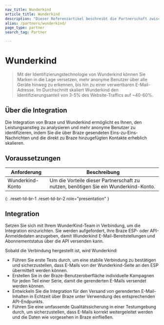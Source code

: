 ```yaml
---
nav_title: Wunderkind
article_title: Wunderkind
description: "Dieser Referenzartikel beschreibt die Partnerschaft zwischen Braze und Wunderkind, die es Ihnen ermöglicht, den Leistungsanstieg zu analysieren und mehr anonyme Benutzer zu identifizieren, indem Sie 1:1-Nachrichten, die über Braze gesendet werden, und Kontakte, die direkt zu Braze hinzugefügt werden, erheblich skalieren."
alias: /partners/wunderkind/
page_type: partner
search_tag: Partner

---
```


# Wunderkind

>  Mit der Identifizierungstechnologie von Wunderkind können Sie Marken in die Lage versetzen, mehr anonyme Benutzer über alle Geräte hinweg zu erkennen, bis hin zu einer verwertbaren E-Mail-Adresse. Im Durchschnitt skaliert Wunderkind den Identifizierungsanteil von 3-5% des Website-Traffics auf ~40-60%.



## Über die Integration

Die Integration von Braze und Wunderkind ermöglicht es Ihnen, den Leistungsanstieg zu analysieren und mehr anonyme Benutzer zu identifizieren, indem Sie die über Braze gesendeten Eins-zu-Eins-Nachrichten und die direkt zu Braze hinzugefügten Kontakte erheblich skalieren.

## Voraussetzungen

| Anforderung | Beschreibung |
| ----------- | ----------- |
| Wunderkind-Konto | Um die Vorteile dieser Partnerschaft zu nutzen, benötigen Sie ein Wunderkind-Konto. |
{: .reset-td-br-1 .reset-td-br-2 role="presentation" }

## Integration

Setzen Sie sich mit Ihrem WunderKind-Team in Verbindung, um die Integration einzurichten. Sie werden aufgefordert, Ihre Braze ESP- oder API-Anmeldedaten anzugeben, damit Wunderkind E-Mail-Bereitstellungen und Abonnementstatus über die API versenden kann. 

Sobald die Verbindung hergestellt ist, wird Wunderkind:
- Führen Sie erste Tests durch, um eine stabile Verbindung zu bestätigen und sicherzustellen, dass E-Mails von der Wunderkind-Seite an den ESP übermittelt werden können. 
- Erstellen Sie in der Braze-Benutzeroberfläche individuelle Kampagnen für jeden Teil einer Serie, damit die gerenderten E-Mails versendet werden können.
- Entwickeln Sie die Integration für den Versand von gerenderten E-Mail-Inhalten in Echtzeit über Braze unter Verwendung des entsprechenden API-Endpunkts.
- Führen Sie eine umfassende Qualitätssicherung in einer Testumgebung durch, um sicherzustellen, dass E-Mails korrekt weitergeleitet werden und die Daten wie vorgesehen in Braze einfließen.

